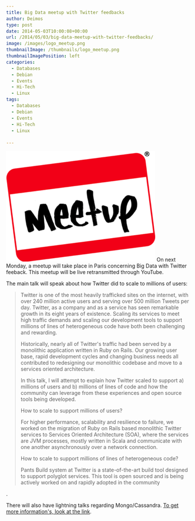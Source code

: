 ```yaml
---
title: Big Data meetup with Twitter feedbacks
author: Deimos
type: post
date: 2014-05-03T10:00:08+00:00
url: /2014/05/03/big-data-meetup-with-twitter-feedbacks/
image: /images/logo_meetup.png
thumbnailImage: /thumbnails/logo_meetup.png
thumbnailImagePosition: left
categories:
  - Databases
  - Debian
  - Events
  - Hi-Tech
  - Linux
tags:
  - Databases
  - Debian
  - Events
  - Hi-Tech
  - Linux

---
```

![meetup](/images/logo_meetup.png)
On next Monday, a meetup will take place in Paris concerning Big Data with Twitter feeback. This meetup will be live retransmitted through YouTube.

The main talk will speak about how Twitter did to scale to millions of users:

> Twitter is one of the most heavily trafficked sites on the internet, with over 240 million active users and serving over 500 million Tweets per day. Twitter, as a company and as a service has seen remarkable growth in its eight years of existence. Scaling its services to meet high traffic demands and scaling our development tools to support millions of lines of heterogeneous code have both been challenging and rewarding.
> 
> Historically, nearly all of Twitter's traffic had been served by a monolithic application written in Ruby on Rails. Our growing user base, rapid development cycles and changing business needs all contributed to redesigning our monolithic codebase and move to a services oriented architecture.
> 
> In this talk, I will attempt to explain how Twitter scaled to support a) millions of users and b) millions of lines of code and how the community can leverage from these experiences and open source tools being developed.
> 
> How to scale to support millions of users?
> 
> For higher performance, scalability and resilience to failure, we worked on the migration of Ruby on Rails based monolithic Twitter services to Services Oriented Architecture (SOA), where the services are JVM processes, mostly written in Scala and communicate with one another asynchronously over a network connection.
> 
> How to scale to support millions of lines of heterogeneous code?
> 
> Pants Build system at Twitter is a state-of-the-art build tool designed to support polyglot services. This tool is open sourced and is being actively worked on and rapidly adopted in the community

.

There will also have lightning talks regarding Mongo/Cassandra. [To get more information's, look at the link][1].

 [1]: http://www.meetup.com/Duchess-France-Meetup/events/179086192/
